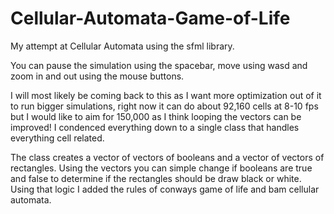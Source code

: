 # Cellular-Automata-Game-of-Life

My attempt at Cellular Automata using the sfml library.

You can pause the simulation using the spacebar,
move using wasd and zoom in and out using the mouse buttons.

I will most likely be coming back to this as I want more optimization out of it to run
bigger simulations, right now it can do about 92,160 cells at 8-10 fps but I would like to aim for
150,000 as I think looping the vectors can be improved!
I condenced everything down to a single class that handles everything cell related.


The class creates a vector of vectors of booleans and a vector of vectors of rectangles.
Using the vectors you can simple change if booleans are true and false to determine if
the rectangles should be draw black or white.
Using that logic I added the rules of conways game of life and bam cellular automata.
